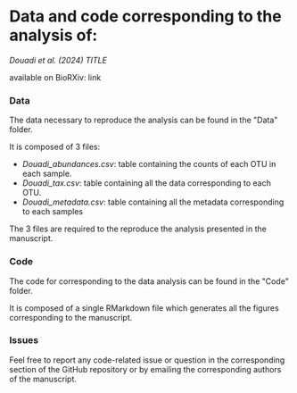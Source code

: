 # Data and code corresponding to the analysis of:

_Douadi et al. (2024) TITLE_

available on BioRXiv: link

### Data

The data necessary to reproduce the analysis can be found in the "Data" folder.

It is composed of 3 files:

- *Douadi_abundances.csv*: table containing the counts of each OTU in each sample.
- *Douadi_tax.csv*: table containing all the data corresponding to each OTU.
- *Douadi_metadata.csv*: table containing all the metadata corresponding to each samples

The 3 files are required to the reproduce the analysis presented in the manuscript.

### Code

The code for corresponding to the data analysis can be found in the "Code" folder.

It is composed of a single RMarkdown file which generates all the figures corresponding to the manuscript.

### Issues

Feel free to report any code-related issue or question in the corresponding section of the GitHub repository or by emailing the corresponding authors of the manuscript.


